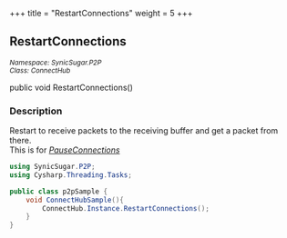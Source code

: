 +++
title = "RestartConnections"
weight = 5
+++
## RestartConnections
<small>*Namespace: SynicSugar.P2P* <br>
*Class: ConnectHub* </small>

public void RestartConnections()


### Description
Restart to receive packets to the receiving buffer and get a packet from there.<br>
This is for *[PauseConnections](../ConnectHub/pauseconnections)*


```cs
using SynicSugar.P2P;
using Cysharp.Threading.Tasks;

public class p2pSample {
    void ConnectHubSample(){
        ConnectHub.Instance.RestartConnections();
    }
}
```